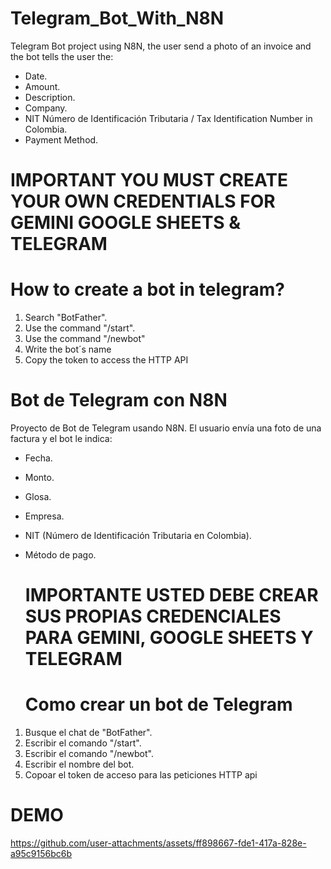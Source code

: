# Telegram_Bot_With_N8N
Telegram Bot project using N8N, the user send a photo of an invoice and the bot tells the user the:  
 * Date.
 * Amount.
 * Description.
 * Company.
 * NIT Número de Identificación Tributaria / Tax Identification Number in Colombia.
 * Payment Method.
# IMPORTANT YOU MUST CREATE YOUR OWN CREDENTIALS FOR GEMINI GOOGLE SHEETS & TELEGRAM
# How to create a bot in telegram?
1. Search "BotFather".  
2. Use the command "/start".
3. Use the command "/newbot"
4. Write the bot´s name
5. Copy the token to access the HTTP API
# Bot de Telegram con N8N
Proyecto de Bot de Telegram usando N8N. El usuario envía una foto de una factura y el bot le indica:  
* Fecha.
* Monto.
* Glosa.
* Empresa.
* NIT (Número de Identificación Tributaria en Colombia).
* Método de pago.

    # IMPORTANTE USTED DEBE CREAR SUS PROPIAS CREDENCIALES PARA GEMINI, GOOGLE SHEETS Y TELEGRAM
  # Como crear un bot de Telegram
1. Busque el chat de "BotFather".
2. Escribir el comando "/start".
3. Escribir el comando "/newbot".
4. Escribir el nombre del bot.
5. Copoar el token de acceso para las peticiones HTTP api
# DEMO

https://github.com/user-attachments/assets/ff898667-fde1-417a-828e-a95c9156bc6b


